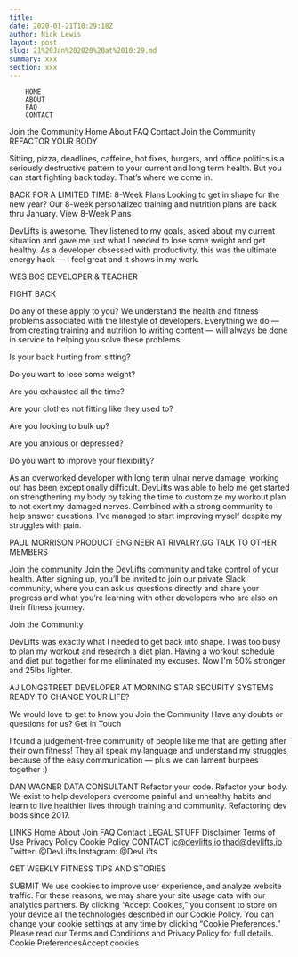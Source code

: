 ```yaml
---
title: 
date: 2020-01-21T10:29:18Z
author: Nick Lewis
layout: post
slug: 21%20Jan%202020%20at%2010:29.md
summary: xxx
section: xxx
---
```



		HOME 
		ABOUT 
		FAQ 
		CONTACT 
Join the Community 
		Home About FAQ Contact 
Join the Community 
REFACTOR YOUR BODY

Sitting, pizza, deadlines, caffeine, hot fixes, burgers, and office politics is a seriously destructive pattern to your current and long term health. 
But you can start fighting back today. 
That’s where we come in. 

BACK FOR A LIMITED TIME: 8-Week Plans
Looking to get in shape for the new year? Our 8-week personalized training and nutrition plans are back thru January. 
View 8-Week Plans 

DevLifts is awesome. They listened to my goals, asked about my current situation and gave me just what I needed to lose some weight and get healthy. As a developer obsessed with productivity, this was the ultimate energy hack — I feel great and it shows in my work. 

WES BOS 
DEVELOPER & TEACHER 
 
FIGHT BACK

Do any of these apply to you?
We understand the health and fitness problems associated with the lifestyle of developers. Everything we do — from creating training and nutrition to writing content — will always be done in service to helping you solve these problems. 

Is your back hurting from sitting? 

Do you want to lose some weight? 

Are you exhausted all the time? 

Are your clothes not fitting like they used to? 

Are you looking to bulk up? 

Are you anxious or depressed? 

Do you want to improve your flexibility? 

As an overworked developer with long term ulnar nerve damage, working out has been exceptionally difficult. DevLifts was able to help me get started on strengthening my body by taking the time to customize my workout plan to not exert my damaged nerves. Combined with a strong community to help answer questions, I've managed to start improving myself despite my struggles with pain. 

PAUL MORRISON 
PRODUCT ENGINEER AT RIVALRY.GG 
TALK TO OTHER MEMBERS

Join the community
Join the DevLifts community and take control of your health. 
After signing up, you’ll be invited to join our private Slack community, where you can ask us questions directly and share your progress and what you’re learning with other developers who are also on their fitness journey. 



Join the Community 

DevLifts was exactly what I needed to get back into shape. I was too busy to plan my workout and research a diet plan. Having a workout schedule and diet put together for me eliminated my excuses. Now I'm 50% stronger and 25lbs lighter. 

AJ LONGSTREET 
DEVELOPER AT MORNING STAR SECURITY SYSTEMS 
READY TO CHANGE YOUR LIFE?

We would love to get to know you
Join the Community 
Have any doubts or questions for us? 
Get in Touch 

I found a judgement-free community of people like me that are getting after their own fitness! They all speak my language and understand my struggles because of the easy communication — plus we can lament burpees together :) 

DAN WAGNER 
DATA CONSULTANT 
Refactor your code. Refactor your body. 
We exist to help developers overcome painful and unhealthy habits and learn to live healthier lives through training and community. 
Refactoring dev bods since 2017. 

LINKS
Home
About
Join
FAQ
Contact
LEGAL STUFF
Disclaimer
Terms of Use
Privacy Policy
Cookie Policy
CONTACT
jc@devlifts.io
thad@devlifts.io
Twitter: @DevLifts
Instagram: @DevLifts

GET WEEKLY FITNESS TIPS AND STORIES

SUBMIT
We use cookies to improve user experience, and analyze website traffic. For these reasons, we may share your site usage data with our analytics partners. By clicking “Accept Cookies,” you consent to store on your device all the technologies described in our Cookie Policy. You can change your cookie settings at any time by clicking “Cookie Preferences.” Please read our Terms and Conditions and Privacy Policy for full details.
Cookie PreferencesAccept cookies

